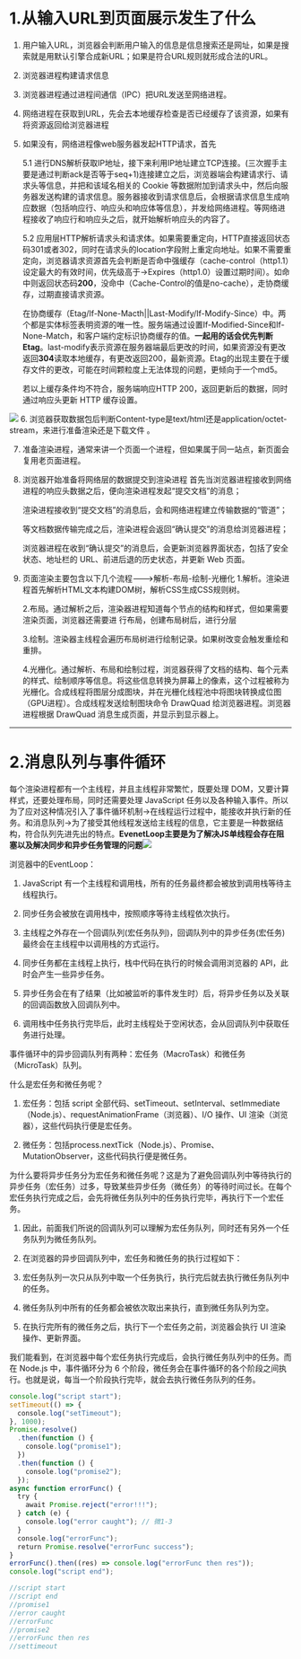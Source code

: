 # 1.从输入URL到页面展示发生了什么

1. 用户输入URL，浏览器会判断用户输入的信息是信息搜索还是网址，如果是搜索就是用默认引擎合成新URL；如果是符合URL规则就形成合法的URL。

2. 浏览器进程构建请求信息

3. 浏览器进程通过进程间通信（IPC）把URL发送至网络进程。

4. 网络进程在获取到URL，先会去本地缓存检查是否已经缓存了该资源，如果有将资源返回给浏览器进程

5. 如果没有，网络进程像web服务器发起HTTP请求，首先

   5.1 进行DNS解析获取IP地址，接下来利用IP地址建立TCP连接。(三次握手主要是通过判断ack是否等于seq+1)连接建立之后，浏览器端会构建请求行、请求头等信息，并把和该域名相关的 Cookie 等数据附加到请求头中，然后向服务器发送构建的请求信息。服务器接收到请求信息后，会根据请求信息生成响应数据（包括响应行、响应头和响应体等信息），并发给网络进程。等网络进程接收了响应行和响应头之后，就开始解析响应头的内容了。

   5.2  应用层HTTP解析请求头和请求体。如果需要重定向，HTTP直接返回状态码301或者302，同时在请求头的location字段附上重定向地址。如果不需要重定向，浏览器请求资源首先会判断是否命中强缓存（cache-control（http1.1）设定最大的有效时间，优先级高于->Expires（http1.0）设置过期时间）。如命中则返回状态码**200**，没命中（Cache-Control的值是no-cache），走协商缓存，过期直接请求资源。

   在协商缓存（Etag/If-None-Macth||Last-Modify/If-Modify-Since）中。两个都是实体标签表明资源的唯一性。服务端通过设置If-Modified-Since和If-None-Match，和客户端约定标识协商缓存的值。**一起用的话会优先判断Etag**。last-modify表示资源在服务器端最后更改的时间，如果资源没有更改返回**304**读取本地缓存，有更改返回200，最新资源。Etag的出现主要在于缓存文件的更改，可能在时间颗粒度上无法体现的问题，更倾向于一个md5。

   若以上缓存条件均不符合，服务端响应HTTP 200，返回更新后的数据，同时通过响应头更新 HTTP 缓存设置。

 ![](D:\学习\daily-study\JS高程\images\url.png)
6. 浏览器获取数据包后判断Content-type是text/html还是application/octet-stream，来进行准备渲染还是下载文件 。

7. 准备渲染进程，通常来讲一个页面一个进程，但如果属于同一站点，新页面会复用老页面进程。

8. 浏览器开始准备将网络层的数据提交到渲染进程
   首先当浏览器进程接收到网络进程的响应头数据之后，便向渲染进程发起“提交文档”的消息；

   渲染进程接收到“提交文档”的消息后，会和网络进程建立传输数据的“管道”；

   等文档数据传输完成之后，渲染进程会返回“确认提交”的消息给浏览器进程；

   浏览器进程在收到“确认提交”的消息后，会更新浏览器界面状态，包括了安全状态、地址栏的 URL、前进后退的历史状态，并更新 Web 页面。

9. 页面渲染主要包含以下几个流程--->解析-布局-绘制-光栅化
    1.解析。渲染进程首先解析HTML文本构建DOM树，解析CSS生成CSS规则树。

     2.布局。通过解析之后，渲染器进程知道每个节点的结构和样式，但如果需要渲染页面，浏览器还需要进   行布局，创建布局树后，进行分层

     3.绘制。渲染器主线程会遍历布局树进行绘制记录。如果树改变会触发重绘和重排。

     4.光栅化。通过解析、布局和绘制过程，浏览器获得了文档的结构、每个元素的样式、绘制顺序等信息。将这些信息转换为屏幕上的像素，这个过程被称为光栅化。合成线程将图层分成图块，并在光栅化线程池中将图块转换成位图（GPU进程）。合成线程发送绘制图块命令 DrawQuad 给浏览器进程。浏览器进程根据 DrawQuad 消息生成页面，并显示到显示器上。

------

#    2.消息队列与事件循环

每个渲染进程都有一个主线程，并且主线程非常繁忙，既要处理 DOM，又要计算样式，还要处理布局，同时还需要处理 JavaScript 任务以及各种输入事件。所以为了应对这种情况引入了事件循环机制->在线程运行过程中，能接收并执行新的任务。和消息队列->为了接受其他线程发送给主线程的信息，它主要是一种数据结构，符合队列先进先出的特点。**EvenetLoop主要是为了解决JS单线程会存在阻塞以及解决同步和异步任务管理的问题**![](D:\学习\daily-study\JS高程\images\浏览器事件循环.png)

浏览器中的EventLoop：

1. JavaScript 有一个主线程和调用栈，所有的任务最终都会被放到调用栈等待主线程执行。

2. 同步任务会被放在调用栈中，按照顺序等待主线程依次执行。

3. 主线程之外存在一个回调队列(宏任务队列)，回调队列中的异步任务(宏任务)最终会在主线程中以调用栈的方式运行。

4. 同步任务都在主线程上执行，栈中代码在执行的时候会调用浏览器的 API，此时会产生一些异步任务。

5. 异步任务会在有了结果（比如被监听的事件发生时）后，将异步任务以及关联的回调函数放入回调队列中。

6. 调用栈中任务执行完毕后，此时主线程处于空闲状态，会从回调队列中获取任务进行处理。

事件循环中的异步回调队列有两种：宏任务（MacroTask）和微任务（MicroTask）队列。

什么是宏任务和微任务呢？

1. 宏任务：包括 script 全部代码、setTimeout、setInterval、setImmediate（Node.js）、requestAnimationFrame（浏览器）、I/O 操作、UI 渲染（浏览器），这些代码执行便是宏任务。

2. 微任务：包括process.nextTick（Node.js）、Promise、MutationObserver，这些代码执行便是微任务。


为什么要将异步任务分为宏任务和微任务呢？这是为了避免回调队列中等待执行的异步任务（宏任务）过多，导致某些异步任务（微任务）的等待时间过长。在每个宏任务执行完成之后，会先将微任务队列中的任务执行完毕，再执行下一个宏任务。

1. 因此，前面我们所说的回调队列可以理解为宏任务队列，同时还有另外一个任务队列为微任务队列。

2. 在浏览器的异步回调队列中，宏任务和微任务的执行过程如下：

3. 宏任务队列一次只从队列中取一个任务执行，执行完后就去执行微任务队列中的任务。

4. 微任务队列中所有的任务都会被依次取出来执行，直到微任务队列为空。

5. 在执行完所有的微任务之后，执行下一个宏任务之前，浏览器会执行 UI 渲染操作、更新界面。


我们能看到，在浏览器中每个宏任务执行完成后，会执行微任务队列中的任务。而在 Node.js 中，事件循环分为 6 个阶段，微任务会在事件循环的各个阶段之间执行。也就是说，每当一个阶段执行完毕，就会去执行微任务队列的任务。

```javascript
console.log("script start");
setTimeout(() => {
  console.log("setTimeout");
}, 1000);
Promise.resolve()
  .then(function () {
    console.log("promise1");
  })
  .then(function () {
    console.log("promise2");
  });
async function errorFunc() {
  try {
    await Promise.reject("error!!!");
  } catch (e) {
    console.log("error caught"); // 微1-3
  }
  console.log("errorFunc");
  return Promise.resolve("errorFunc success");
}
errorFunc().then((res) => console.log("errorFunc then res"));
console.log("script end");

//script start
//script end
//promise1
//error caught
//errorFunc
//promise2
//errorFunc then res
//settimeout
```

